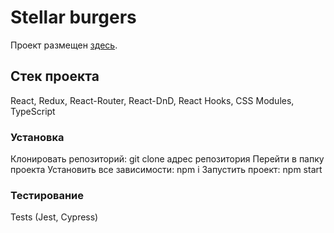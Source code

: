 # Stellar burgers

Проект размещен  [здесь](https://vigolajnen.github.io/react-burger/).

## Стек проекта

React, Redux, React-Router, React-DnD, React Hooks, CSS Modules, TypeScript

### Установка

Клонировать репозиторий: git clone адрес репозитория
Перейти в папку проекта
Установить все зависимости: npm i
Запустить проект: npm start

### Тестирование

Tests (Jest, Cypress)

